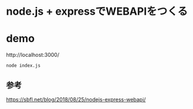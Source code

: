 # node.js + expressでWEBAPIをつくる

# demo
http://localhost:3000/
```
node index.js
```

## 参考
https://sbfl.net/blog/2018/08/25/nodejs-express-webapi/  